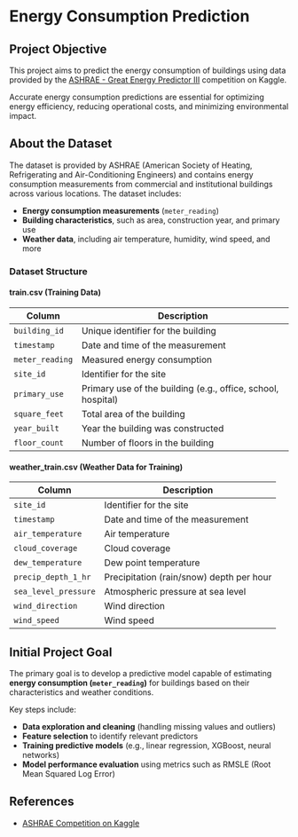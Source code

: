 # Energy Consumption Prediction

## Project Objective
This project aims to predict the energy consumption of buildings using data provided by the [ASHRAE - Great Energy Predictor III](https://www.kaggle.com/competitions/ashrae-energy-prediction/overview) competition on Kaggle.

Accurate energy consumption predictions are essential for optimizing energy efficiency, reducing operational costs, and minimizing environmental impact.

## About the Dataset
The dataset is provided by ASHRAE (American Society of Heating, Refrigerating and Air-Conditioning Engineers) and contains energy consumption measurements from commercial and institutional buildings across various locations. The dataset includes:

- **Energy consumption measurements** (`meter_reading`)
- **Building characteristics**, such as area, construction year, and primary use
- **Weather data**, including air temperature, humidity, wind speed, and more

### Dataset Structure

#### **train.csv** (Training Data)
| Column              | Description |
|---------------------|-------------|
| `building_id`       | Unique identifier for the building |
| `timestamp`         | Date and time of the measurement |
| `meter_reading`     | Measured energy consumption |
| `site_id`           | Identifier for the site |
| `primary_use`       | Primary use of the building (e.g., office, school, hospital) |
| `square_feet`       | Total area of the building |
| `year_built`        | Year the building was constructed |
| `floor_count`       | Number of floors in the building |

#### **weather_train.csv** (Weather Data for Training)
| Column              | Description |
|---------------------|-------------|
| `site_id`           | Identifier for the site |
| `timestamp`         | Date and time of the measurement |
| `air_temperature`   | Air temperature |
| `cloud_coverage`    | Cloud coverage |
| `dew_temperature`   | Dew point temperature |
| `precip_depth_1_hr` | Precipitation (rain/snow) depth per hour |
| `sea_level_pressure`| Atmospheric pressure at sea level |
| `wind_direction`    | Wind direction |
| `wind_speed`        | Wind speed |

## Initial Project Goal
The primary goal is to develop a predictive model capable of estimating **energy consumption (`meter_reading`)** for buildings based on their characteristics and weather conditions.

Key steps include:
- **Data exploration and cleaning** (handling missing values and outliers)
- **Feature selection** to identify relevant predictors
- **Training predictive models** (e.g., linear regression, XGBoost, neural networks)
- **Model performance evaluation** using metrics such as RMSLE (Root Mean Squared Log Error)

## References
- [ASHRAE Competition on Kaggle](https://www.kaggle.com/competitions/ashrae-energy-prediction/overview)
